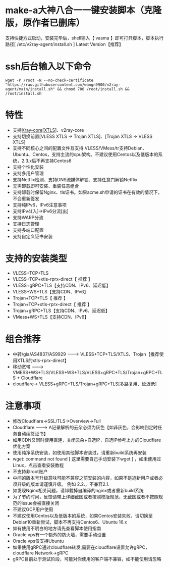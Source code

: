 # make-a大神八合一一键安装脚本（克隆版，原作者已删库）
支持快捷方式启动，安装完毕后，shell输入【 vasma 】即可打开脚本，脚本执行路径[ /etc/v2ray-agent/install.sh ]
Latest Version【推荐】
# ssh后台输入以下命令
```
wget -P /root -N --no-check-certificate "https://raw.githubusercontent.com/wangn9900/v2ray-agent/main/install.sh" && chmod 700 /root/install.sh && /root/install.sh
```
# 特性
* 支持[Xray-core[XTLS]](https://github.com/XTLS/Xray-core "悬停显示")、v2ray-core 
* 支持切换前置[VLESS XTLS -> Trojan XTLS]、[Trojan XTLS -> VLESS XTLS]
* 支持不同核心之间的配置文件互支持 VLESS/VMess/tr支持Debian、Ubuntu、Centos，支持主流的cpu架构。不建议使用Centos以及低版本的系统，2.3.x后不再支持Centos6
* 支持个性化安装
* 支持多用户管理
* 支持Netflix检测、支持DNS流媒体解锁、支持任意门解锁Netflix
* 无需卸载即可安装、重装任意组合
* 支持卸载时保留Nginx、tls证书。如果acme.sh申请的证书在有效的情况下，不会重新签发
* 支持纯IPv6，IPv6注意事项
* 支持IPv4[入]->IPv6分流[出]
* 支持WARP分流
* 支持日志管理
* 支持多端口配置
* 支持自定义证书安装
# 支持的安装类型
* VLESS+TCP+TLS
* VLESS+TCP+xtls-rprx-direct【 推荐 】
* VLESS+gRPC+TLS【支持CDN、IPv6、延迟低】 
* VLESS+WS+TLS【支持CDN、IPv6】 
* Trojan+TCP+TLS【 推荐 】   
* Trojan+TCP+xtls-rprx-direct【 推荐 】 
* Trojan+gRPC+TLS【支持CDN、IPv6、延迟低】 
* VMess+WS+TLS【支持CDN、IPv6】
# 组合推荐
* 中转/gia/AS4837/AS9929 ---> VLESS+TCP+TLS/XTLS、Trojan【推荐使用XTLS的xtls-rprx-direct】
* 移动宽带 ---> VMESS+WS+TLS/VLESS+WS+TLS/VLESS+gRPC+TLS/Trojan+gRPC+TLS + Cloudflare
* cloudflare-> VLESS+gRPC+TLS/Trojan+gRPC+TLS[多路复用、延迟低]
# 注意事项
* 修改Cloudflare->SSL/TLS->Overview->Full
* Cloudflare ---> A记录解析的云朵必须为灰色【如非灰色，会影响到定时任务自动续签证书】
* 如用CDN又同时使用直连，关闭云朵+自选IP，自选IP参考上方的Cloudflare 优化方案
* 使用纯净系统安装，如使用其他脚本安装过，请重新build系统再安装
* wget: command not found [ 这里需要自己手动安装下wget ]
，如未使用过Linux，点击查看安装教程
* 不支持非root账户
* 中间的版本号升级意味可能不兼容之前安装的内容，如果不是追新用户或者必须升级的版本请谨慎升级。 例如 2.2.，不兼容2.1.
* 如发现Nginx相关问题，请卸载掉自编译的nginx或者重新build系统
* 为了节约时间，反馈请带上详细截图或者按照模版规范，无截图或者不按照规范的issue会被直接关闭
* 不建议GCP用户使用
* 不建议使用Centos以及低版本的系统，如果Centos安装失败，请切换至Debian10重新尝试，脚本不再支持Centos6、Ubuntu 16.x
* 如有使用不明白的地方请先查看脚本使用指南
* Oracle vps有一个额外的防火墙，需要手动设置
* Oracle vps仅支持Ubuntu
* 如果使用gRPC通过cloudflare转发,需要在cloudflare设置允许gRPC，cloudflare Network->gRPC
* gRPC目前处于测试阶段，可能对你使用的客户端不兼容，如不能使用请忽略
